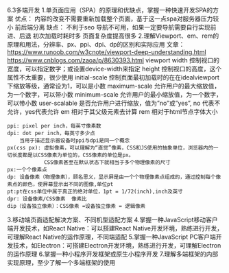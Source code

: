 6.3多端开发
1.单页面应用（SPA）的原理和优缺点，掌握一种快速开发SPA的方案
优点：
    内容的改变不需要重新加载整个页面，基于这一点spa对服务器压力较小
    前后端分离
缺点：
    不利于seo
    导航不可用，如果一定要导航需要自行实现前进、后退
    初次加载时耗时多
    页面复杂度提高很多
2.理解Viewport、em、rem的原理和用法，分辨率、px、ppi、dpi、dp的区别和实际应用
    文章：https://www.runoob.com/w3cnote/viewport-deep-understanding.html
    https://www.cnblogs.com/zaoa/p/8630393.html
    viewport 
        width 控制视口的宽度，可以指定数字；或设置device-width来指定
        height	控制视口的高度，这个属性不太重要，很少使用
        initial-scale	控制页面最初加载时的在在idealviewport下缩放等级，通常设为1，可以是小数
        maximum-scale	允许用户的最大缩放值，为一个数字，可以带小数
        minimum-scale	允许用户的最小缩放值，为一个数字，可以带小数
        user-scalable	是否允许用户进行缩放，值为”no”或”yes”, no 代表不允许，yes代表允许
    em 相对于其父级元素去计算
    rem 相对于html节点字体大小

    ppi: pixel per inch，每英寸像素数
    dpi: dot per inch，每英寸多少点
        当用于描述显示器设备时ppi与dpi是同一个概念
    px(css px): 虚拟像素，可以理解为“直觉”像素，CSS和JS使用的抽象单位，浏览器内的一切长度都是以CSS像素为单位的，CSS像素的单位是px。
                CSS像素甚至在默认状态下就相当于多个物理像素的尺寸
    px:一个个像素点
    dp: 设备像素（物理像素），顾名思义，显示屏是由一个个物理像素点组成的，通过控制每个像素点的颜色，使屏幕显示出不同的图像,单位pt
    pt:pt在css单位中属于真正的绝对单位，1pt = 1/72(inch),inch及英寸
    dpr: 设备像素/CSS像素  像素比
    dip（设备独立像素）：CSS像素 =设备独立像素 = 逻辑像素

3.移动端页面适配解决方案、不同机型适配方案
4.掌握一种JavaScript移动客户端开发技术，如React Native：可以搭建React Native开发环境，熟练进行开发，可理解React Native的运作原理，不同端适配
5.掌握一种JavaScript PC客户端开发技术，如Electron：可搭建Electron开发环境，熟练进行开发，可理解Electron的运作原理
6.掌握一种小程序开发框架或原生小程序开发
7.理解多端框架的内部实现原理，至少了解一个多端框架的使用